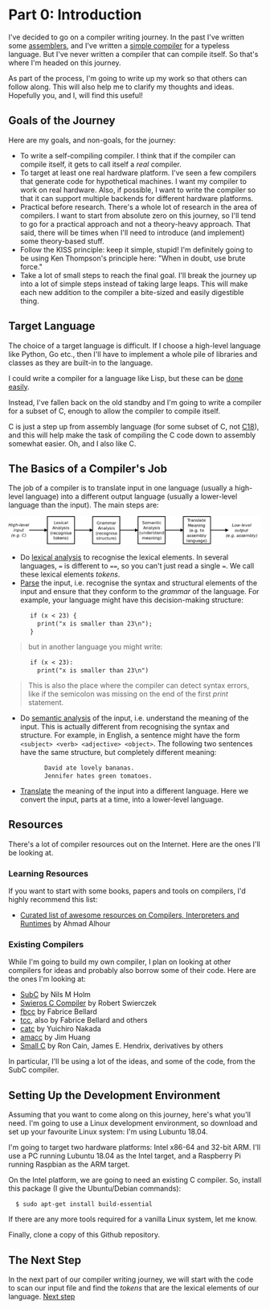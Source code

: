 # Part 0: Introduction

I've decided to go on a compiler writing journey. In the past I've written some
[assemblers](https://github.com/DoctorWkt/pdp7-unix/blob/master/tools/as7), and
I've written a [simple compiler](https://github.com/DoctorWkt/h-compiler)
for a typeless language. But I've never written a compiler that can compile
itself. So that's where I'm headed on this journey.

As part of the process, I'm going to write up my work so that others can
follow along. This will also help me to clarify my thoughts and ideas.
Hopefully you, and I, will find this useful!

## Goals of the Journey

Here are my goals, and non-goals, for the journey:

 + To write a self-compiling compiler. I think that if the compiler can
   compile itself, it gets to call itself a *real* compiler.
 + To target at least one real hardware platform. I've seen a few compilers
   that generate code for hypothetical machines. I want my compiler to
   work on real hardware. Also, if possible, I want to write the compiler
   so that it can support multiple backends for different hardware platforms.
 + Practical before research. There's a whole lot of research in the area of
   compilers. I want to start from absolute zero on this journey, so I'll
   tend to go for a practical approach and not a theory-heavy approach. That
   said, there will be times when I'll need to introduce (and implement) some
   theory-based stuff.
 + Follow the KISS principle: keep it simple, stupid! I'm definitely going to
   be using Ken Thompson's principle here: "When in doubt, use brute force."
 + Take a lot of small steps to reach the final goal. I'll break the journey
   up into a lot of simple steps instead of taking large leaps. This will
   make each new addition to the compiler a bite-sized and easily digestible
   thing.

## Target Language

The choice of a target language is difficult. If I choose a high-level
language like Python, Go etc., then I'll have to implement a whole pile
of libraries and classes as they are built-in to the language.

I could write a compiler for a language like Lisp, but these can be
[done easily](ftp://publications.ai.mit.edu/ai-publications/pdf/AIM-039.pdf).

Instead, I've fallen back on the old standby and I'm going to write a
compiler for a subset of C, enough to allow the compiler to compile
itself.

C is just a step up from assembly language (for some subset of C, not
[C18](https://en.wikipedia.org/wiki/C18_(C_standard_revision))), and this
will help make the task of compiling the C code down to assembly somewhat
easier. Oh, and I also like C.

## The Basics of a Compiler's Job

The job of a compiler is to translate input in one language (usually
a high-level language) into a different output language (usually a
lower-level language than the input). The main steps are:

![](Figs/parsing_steps.png)

 + Do [lexical analysis](https://en.wikipedia.org/wiki/Lexical_analysis)
to recognise the lexical elements. In several languages, `=` is different
to `==`, so you can't just read a single `=`. We call these lexical
elements *tokens*.
 + [Parse](https://en.wikipedia.org/wiki/Parsing) the input, i.e. recognise
the syntax and structural elements of the input and ensure that they
conform to the *grammar* of the language. For example, your language
might have this decision-making
structure:

```
      if (x < 23) {
        print("x is smaller than 23\n");
      }
```

> but in another language you might write:

```
      if (x < 23):
        print("x is smaller than 23\n")
```

> This is also the place where the compiler can detect syntax errors, like if
the semicolon was missing on the end of the first *print* statement.

 + Do [semantic analysis](https://en.wikipedia.org/wiki/Semantic_analysis_(compilers))
   of the input, i.e. understand the meaning of the input. This is actually different
   from recognising the syntax and structure. For example, in English, a
   sentence might have the form `<subject> <verb> <adjective> <object>`.
   The following two sentences have the same structure, but completely
   different meaning:

```
          David ate lovely bananas.
          Jennifer hates green tomatoes.
```

 + [Translate](https://en.wikipedia.org/wiki/Code_generation_(compiler))
   the meaning of the input into a different language. Here we
   convert the input, parts at a time, into a lower-level language.
  
## Resources

There's a lot of compiler resources out on the Internet. Here are the ones
I'll be looking at.

### Learning Resources

If you want to start with some books, papers and tools on compilers,
I'd highly recommend this list:

  + [Curated list of awesome resources on Compilers, Interpreters and Runtimes](https://github.com/aalhour/awesome-compilers) by Ahmad Alhour

### Existing Compilers

While I'm going to build my own compiler, I plan on looking at other compilers
for ideas and probably also borrow some of their code. Here are the ones
I'm looking at:

  + [SubC](http://www.t3x.org/subc/) by Nils M Holm
  + [Swieros C Compiler](https://github.com/rswier/swieros/blob/master/root/bin/c.c) by Robert Swierczek
  + [fbcc](https://github.com/DoctorWkt/fbcc) by Fabrice Bellard
  + [tcc](https://bellard.org/tcc/), also by Fabrice Bellard and others
  + [catc](https://github.com/yui0/catc) by Yuichiro Nakada
  + [amacc](https://github.com/jserv/amacc) by Jim Huang
  + [Small C](https://en.wikipedia.org/wiki/Small-C) by Ron Cain,
    James E. Hendrix, derivatives by others

In particular, I'll be using a lot of the ideas, and some of the code,
from the SubC compiler.

## Setting Up the Development Environment

Assuming that you want to come along on this journey, here's what you'll
need. I'm going to use a Linux development environment, so download and
set up your favourite Linux system: I'm using Lubuntu 18.04.

I'm going to target two hardware platforms: Intel x86-64 and 32-bit ARM.
I'll use a PC running Lubuntu 18.04 as the Intel target, and a Raspberry
Pi running Raspbian as the ARM target.

On the Intel platform, we are going to need an existing C compiler.
So, install this package (I give the Ubuntu/Debian commands):

```
  $ sudo apt-get install build-essential
```

If there are any more tools required for a vanilla Linux
system, let me know.

Finally, clone a copy of this Github repository.

## The Next Step

In the next part of our compiler writing journey, we will start with
the code to scan our input file and find the *tokens* that are the
lexical elements of our language. [Next step](../01_Scanner/Readme.md)
